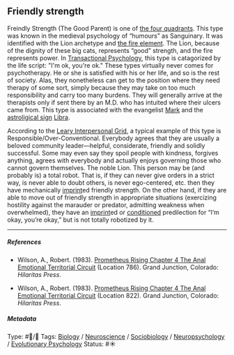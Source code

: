 ## Friendly strength

Freindly Strength (The Good Parent) is one of [the four quadrants](The%20four%20quadrants.md). This type was known in the medieval psychology of “humours” as Sanguinary. It was identified with the Lion archetype and [the fire element](The%20fire%20element.md). The Lion, because of the dignity of these big cats, represents “good” strength, and the fire represents power. In [Transactional Psychology](), this type is catagorized by the life script: "I'm ok, you're ok." These types virtually never comes for psychotherapy. He or she is satisfied with his or her life, and so is the rest of society. Alas, they nonetheless can get to the position where they need therapy of some sort, simply because they may take on too much responsibility and carry too many burdens. They will generally arrive at the therapists only if sent there by an M.D. who has intuited where their ulcers came from. This type is associated with the evangelist [Mark]() and the [astroligical sign]() [Libra]().

According to the [Leary Interpersonal Grid](Leary%20Interpersonal%20Grid.md), a typical example of this type is Responsible/Over-Conventional. Everybody agrees that they are usually a beloved community leader—helpful, considerate, friendly and solidly successful. Some may even say they spoil people with kindness, forgives anything, agrees with everybody and actually enjoys governing those who cannot govern themselves. The noble Lion. This person may be (and probably is) a total robot. That is, if they can never give orders in a strict way, is never able to doubt others, is never ego-centered, etc. then they have mechanically [imprint](Imprint.md)ed friendly strength. On the other hand, if they are able to move out of friendly strength in appropriate situations (exercizing hostility against the marauder or predator, admitting weakness when overwhelmed), they have an [imprint](Imprint.md)ed or [conditioned](Conditioning.md) predilection for “I’m okay, you’re okay,” but is not totally robotized by it.

---

##### References

* Wilson, A., Robert. (1983). [Prometheus Rising Chapter 4 The Anal Emotional Territorial Circuit](Prometheus%20Rising%20Chapter%204%20The%20Anal%20Emotional%20Territorial%20Circuit.md) (Location 786). Grand Junction, Colorado: *Hilaritas Press*.

* Wilson, A., Robert. (1983). [Prometheus Rising Chapter 4 The Anal Emotional Territorial Circuit](Prometheus%20Rising%20Chapter%204%20The%20Anal%20Emotional%20Territorial%20Circuit.md) (Location 822). Grand Junction, Colorado: *Hilaritas Press*.

##### Metadata

Type: #🔵/🔵 
Tags: [Biology]() / [Neuroscience](Neuroscience.md) / [Sociobiology]() / [Neuropsychology](Neuropsychology.md) / [Evolutionary Psychology]()
Status: #☀️ 
